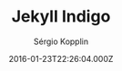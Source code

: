 ---
title: Jekyll Indigo
github: 'https://github.com/sergiokopplin/indigo'
demo: 'https://sergiokopplin.github.io/indigo/'
author: Sérgio Kopplin
ssg:
  - Jekyll
cms:
  - No Cms
date: 2016-01-23T22:26:04.000Z
github_branch: gh-pages
description: ':ramen: Minimalist Jekyll Template'
stale: false
---